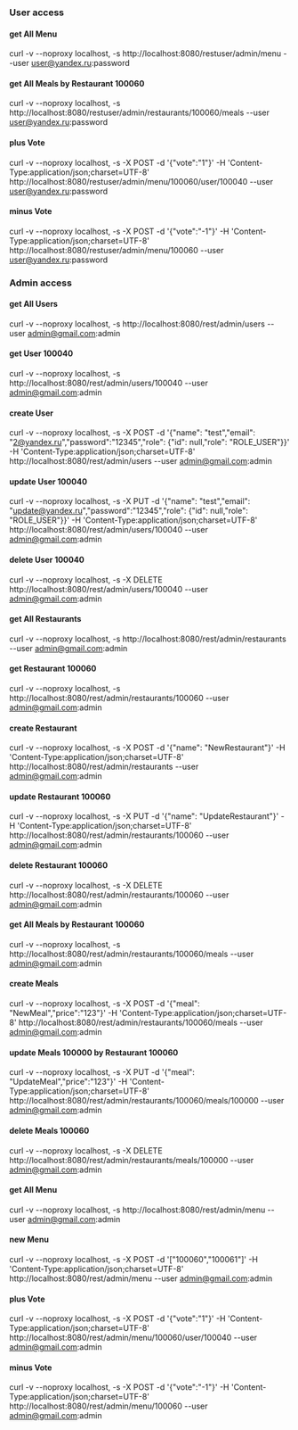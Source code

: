 ### User access
#### get All Menu
curl -v --noproxy localhost, -s http://localhost:8080/restuser/admin/menu --user user@yandex.ru:password
#### get All Meals by Restaurant 100060
curl -v --noproxy localhost, -s http://localhost:8080/restuser/admin/restaurants/100060/meals --user user@yandex.ru:password
#### plus Vote
curl -v --noproxy localhost, -s -X POST -d '{"vote":"1"}' -H 'Content-Type:application/json;charset=UTF-8' http://localhost:8080/restuser/admin/menu/100060/user/100040 --user user@yandex.ru:password
#### minus Vote
curl -v --noproxy localhost, -s -X POST -d '{"vote":"-1"}' -H 'Content-Type:application/json;charset=UTF-8' http://localhost:8080/restuser/admin/menu/100060 --user user@yandex.ru:password


### Admin access
#### get All Users
curl -v --noproxy localhost, -s http://localhost:8080/rest/admin/users --user admin@gmail.com:admin
#### get User 100040
curl -v --noproxy localhost, -s http://localhost:8080/rest/admin/users/100040 --user admin@gmail.com:admin
#### create User
curl -v --noproxy localhost, -s -X POST -d '{"name": "test","email": "2@yandex.ru","password":"12345","role": {"id": null,"role": "ROLE_USER"}}' -H 'Content-Type:application/json;charset=UTF-8' http://localhost:8080/rest/admin/users --user admin@gmail.com:admin
#### update User 100040
curl -v --noproxy localhost, -s -X PUT -d '{"name": "test","email": "update@yandex.ru","password":"12345","role": {"id": null,"role": "ROLE_USER"}}' -H 'Content-Type:application/json;charset=UTF-8' http://localhost:8080/rest/admin/users/100040 --user admin@gmail.com:admin
#### delete User 100040
curl -v --noproxy localhost, -s -X DELETE http://localhost:8080/rest/admin/users/100040 --user admin@gmail.com:admin


#### get All Restaurants
curl -v --noproxy localhost, -s http://localhost:8080/rest/admin/restaurants --user admin@gmail.com:admin
#### get Restaurant 100060
curl -v --noproxy localhost, -s http://localhost:8080/rest/admin/restaurants/100060 --user admin@gmail.com:admin
#### create Restaurant
curl -v --noproxy localhost, -s -X POST -d '{"name": "NewRestaurant"}' -H 'Content-Type:application/json;charset=UTF-8' http://localhost:8080/rest/admin/restaurants --user admin@gmail.com:admin
#### update Restaurant 100060
curl -v --noproxy localhost, -s -X PUT -d '{"name": "UpdateRestaurant"}' -H 'Content-Type:application/json;charset=UTF-8' http://localhost:8080/rest/admin/restaurants/100060 --user admin@gmail.com:admin
#### delete Restaurant 100060
curl -v --noproxy localhost, -s -X DELETE http://localhost:8080/rest/admin/restaurants/100060 --user admin@gmail.com:admin


#### get All Meals by Restaurant 100060
curl -v --noproxy localhost, -s http://localhost:8080/rest/admin/restaurants/100060/meals --user admin@gmail.com:admin
#### create Meals
curl -v --noproxy localhost, -s -X POST -d '{"meal": "NewMeal","price":"123"}' -H 'Content-Type:application/json;charset=UTF-8' http://localhost:8080/rest/admin/restaurants/100060/meals --user admin@gmail.com:admin
#### update Meals 100000 by Restaurant 100060
curl -v --noproxy localhost, -s -X PUT -d '{"meal": "UpdateMeal","price":"123"}' -H 'Content-Type:application/json;charset=UTF-8' http://localhost:8080/rest/admin/restaurants/100060/meals/100000 --user admin@gmail.com:admin
#### delete Meals 100060
curl -v --noproxy localhost, -s -X DELETE http://localhost:8080/rest/admin/restaurants/meals/100000 --user admin@gmail.com:admin

#### get All Menu
curl -v --noproxy localhost, -s http://localhost:8080/rest/admin/menu --user admin@gmail.com:admin
#### new Menu
curl -v --noproxy localhost, -s -X POST -d '["100060","100061"]' -H 'Content-Type:application/json;charset=UTF-8' http://localhost:8080/rest/admin/menu --user admin@gmail.com:admin
#### plus Vote
curl -v --noproxy localhost, -s -X POST -d '{"vote":"1"}' -H 'Content-Type:application/json;charset=UTF-8' http://localhost:8080/rest/admin/menu/100060/user/100040 --user admin@gmail.com:admin
#### minus Vote
curl -v --noproxy localhost, -s -X POST -d '{"vote":"-1"}' -H 'Content-Type:application/json;charset=UTF-8' http://localhost:8080/rest/admin/menu/100060 --user admin@gmail.com:admin

